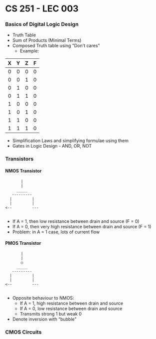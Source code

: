 # CS 251 - LEC 003
### Basics of Digital Logic Design
- Truth Table
- Sum of Products (Minimal Terms)
- Composed Truth table using "Don't cares"
  - Example:

|X  |Y  |Z  |F  |
|:-:|:-:|:-:|:-:|
|0  |0  |0  |0  |
|0  |0  |1  |0  |
|0  |1  |0  |0  |
|0  |1  |1  |0  |
|1  |0  |0  |0  |
|1  |0  |1  |0  |
|1  |1  |0  |0  |
|1  |1  |1  |0  |

- Simplification Laws and simplifying formulae using them
- Gates in Logic Design - AND, OR, NOT

### Transistors

#### NMOS Transistor

```
       |
       |
     _____
   ---------
  |         |   
  |         |
<--         ---
    
```
- If A = 1, then low resistance between drain and source (F = 0)
- If A = 0, then very high resistance between drain and source (F = 1)
- Problem: in A = 1 case, lots of current flow

#### PMOS Transistor

```
       |
       |
       ○
     _____
   ---------
  |         |   
  |         |
<--         ---
    
```
- Opposite behaviour to NMOS:
  - If A = 1, high resistance between drain and source
  - If A = 0, low resistance between drain and source
  - Transmits strong 1 but weak 0
- Denote inversion with “bubble”

### CMOS Circuits

<!--stackedit_data:
eyJoaXN0b3J5IjpbMjY1MDE3MTgxLDE1NjM1NjI5MjUsLTI4MT
k0NDYzNCwtMjQ4MjYwNDE0LC0xMjQ0NDQzNDI5LC0zNjY4NTAy
MDcsLTE0NTg5Mjc3MjQsMTE2Mjc3MDExNCw1NjM0ODA5OF19
-->
